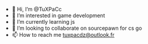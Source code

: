 - 👋 Hi, I’m @TuXPaCc
- 👀 I’m interested in game development 
- 🌱 I’m currently learning js
- 💞️ I’m looking to collaborate on sourcepawn for cs go
- 📫 How to reach me tuxpacdz@outlook.fr

<!---
TuXPaCc/TuXPaCc is a ✨ special ✨ repository because its `README.md` (this file) appears on your GitHub profile.
You can click the Preview link to take a look at your changes.
--->
